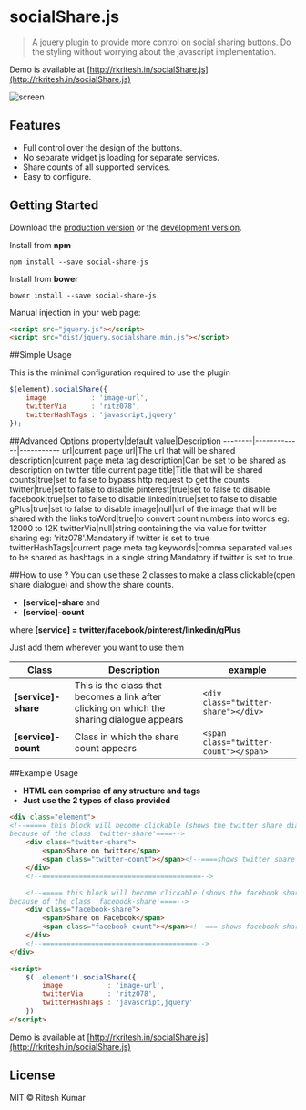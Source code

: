 # socialShare.js

> A jquery plugin to provide more control on social sharing buttons.
> Do the styling without worrying about the javascript implementation.

Demo is available at [http://rkritesh.in/socialShare.js](http://rkritesh.in/socialShare.js)


![screen](demo/demo.gif)

Features
--------

* Full control over the design of the buttons.
* No separate widget js loading for separate services.
* Share counts of all supported services.
* Easy to configure.


## Getting Started

Download the [production version][min] or the [development version][max].

[min]: https://raw.githubusercontent.com/ritz078/jquery-social-js/master/dist/jquery.socialshare.min.js
[max]: https://raw.githubusercontent.com/ritz078/jquery-social-js/master/dist/jquery.socialshare.js

Install from **npm**
```
npm install --save social-share-js
```

Install from **bower**
```
bower install --save social-share-js
```

Manual injection in your web page:

```html
<script src="jquery.js"></script>
<script src="dist/jquery.socialshare.min.js"></script>
```

##Simple Usage

This is the minimal configuration required to use the plugin

```javascript
$(element).socialShare({
	image 			: 'image-url',
	twitterVia		: 'ritz078',
	twitterHashTags : 'javascript,jquery'
});
```

##Advanced Options
property|default value|Description
--------|-------------|-----------
url|current page url|The url that will be shared
description|current page meta tag description|Can be set to be shared as description on twitter
title|current page title|Title that will be shared
counts|true|set to false to bypass http request to get the counts
twitter|true|set to false to disable 
pinterest|true|set to false to disable
facebook|true|set to false to disable
linkedin|true|set to false to disable
gPlus|true|set to false to disable
image|null|url of the image that will be shared with the links
toWord|true|to convert count numbers into words eg: 12000 to 12K
twitterVia|null|string containing the via value for twitter sharing eg: 'ritz078'.Mandatory if twitter is set to true
twitterHashTags|current page meta tag keywords|comma separated values to be shared as hashtags in a single string.Mandatory if twitter is set to true.

##How to use ?
You can use these 2 classes to make a class clickable(open share dialogue) and show the share counts.
* **[service]-share** and 
* **[service]-count**

where **[service] = twitter/facebook/pinterest/linkedin/gPlus**

Just add them wherever you want to use them

Class|Description|example
------|----------|-------
**[service]-share**|This is the class that becomes a link after clicking on which the sharing dialogue appears| ```<div class="twitter-share"></div>```
**[service]-count**|Class in which the share count appears|```<span class="twitter-count"></span>```


##Example Usage

* **HTML can comprise of any structure and tags**
* **Just use the 2 types of class provided**

```html
<div class="element">
<!--===== this block will become clickable (shows the twitter share dialogue on click) 
because of the class 'twitter-share'====-->
	<div class="twitter-share">
		<span>Share on twitter</span>
		<span class="twitter-count"></span><!--====shows twitter share count==-->
	</div>
	<!--=======================================-->

	<!--===== this block will become clickable (shows the facebook share dialogue on click) 
because of the class 'facebook-share'====-->
	<div class="facebook-share">
		<span>Share on Facebook</span>
		<span class="facebook-count"></span><!--=== shows facebook share count==-->
	</div>
	<!--======================================-->
</div>

<script>
	$('.element').socialShare({
		image 			: 'image-url',
		twitterVia		: 'ritz078',
		twitterHashTags : 'javascript,jquery'
	})
</script>


```

Demo is available at [http://rkritesh.in/socialShare.js](http://rkritesh.in/socialShare.js)

## License

MIT © Ritesh Kumar
